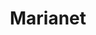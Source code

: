 ---
title: "Marianet"
url: /aguascalientes/marianet-boulevard-luis-donaldo-colosio/
shop: Konditorei
---